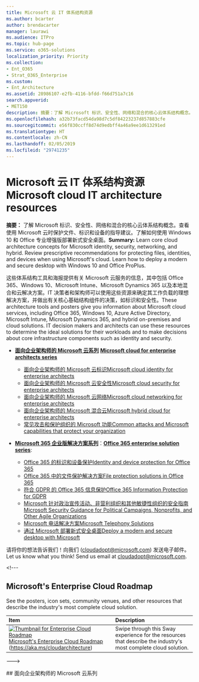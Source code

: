 ```yaml
---
title: Microsoft 云 IT 体系结构资源
ms.author: bcarter
author: brendacarter
manager: laurawi
ms.audience: ITPro
ms.topic: hub-page
ms.service: o365-solutions
localization_priority: Priority
ms.collection:
- Ent_O365
- Strat_O365_Enterprise
ms.custom:
- Ent_Architecture
ms.assetid: 28986107-e2fb-4116-bfdd-f66d751a7c16
search.appverid:
- MET150
description: 摘要：了解 Microsoft 标识、安全性、网络和混合的核心云体系结构概念。查看使用 Microsoft 云时保护文件、标识和设备的指导建议。了解如何使用 Windows 10 和 Office 专业增强版部署新式安全桌面。
ms.openlocfilehash: a32b73facd54da98d7c5df84223237d857883cfe
ms.sourcegitcommit: e56f830ccff8d74d9edbff4a46a9ee1d613291ed
ms.translationtype: HT
ms.contentlocale: zh-CN
ms.lasthandoff: 02/05/2019
ms.locfileid: "29741235"
---
```

# <a name="microsoft-cloud-it-architecture-resources"></a><span data-ttu-id="061b2-105">Microsoft 云 IT 体系结构资源</span><span class="sxs-lookup"><span data-stu-id="061b2-105">Microsoft cloud IT architecture resources</span></span>

 <span data-ttu-id="061b2-p102">**摘要：** 了解 Microsoft 标识、安全性、网络和混合的核心云体系结构概念。查看使用 Microsoft 云时保护文件、标识和设备的指导建议。了解如何使用 Windows 10 和 Office 专业增强版部署新式安全桌面。</span><span class="sxs-lookup"><span data-stu-id="061b2-p102">**Summary:** Learn core cloud architecture concepts for Microsoft identity, security, networking, and hybrid. Review prescriptive recommendations for protecting files, identities, and devices when using Microsoft's cloud. Learn how to deploy a modern and secure desktop with Windows 10 and Office ProPlus.</span></span>
  
<span data-ttu-id="061b2-p103">这些体系结构工具和海报提供有关 Microsoft 云服务的信息，其中包括 Office 365、Windows 10、Microsoft Intune、Microsoft Dynamics 365 以及本地混合和云解决方案。IT 决策者和架构师可以使用这些资源来确定其工作负载的理想解决方案，并做出有关核心基础结构组件的决策，如标识和安全性。</span><span class="sxs-lookup"><span data-stu-id="061b2-p103">These architecture tools and posters give you information about Microsoft cloud services, including Office 365, Windows 10, Azure Active Directory, Microsoft Intune, Microsoft Dynamics 365, and hybrid on-premises and cloud solutions. IT decision makers and architects can use these resources to determine the ideal solutions for their workloads and to make decisions about core infrastructure components such as identity and security.</span></span> 
  
<!---**[Microsoft's Enterprise Cloud Roadmap](microsoft-cloud-it-architecture-resources.md#roadmap)** (Sway) --->
    
- <span data-ttu-id="061b2-111">**[面向企业架构师的 Microsoft 云系列](microsoft-cloud-it-architecture-resources.md#cloudarch)** <!--- [Microsoft Cloud Services and Platform Options](microsoft-cloud-it-architecture-resources.md#platformoptions) ---></span><span class="sxs-lookup"><span data-stu-id="061b2-111">**[Microsoft cloud for enterprise architects series](microsoft-cloud-it-architecture-resources.md#cloudarch)** <!--- [Microsoft Cloud Services and Platform Options](microsoft-cloud-it-architecture-resources.md#platformoptions) ---></span></span>
    - [<span data-ttu-id="061b2-112">面向企业架构师的 Microsoft 云标识</span><span class="sxs-lookup"><span data-stu-id="061b2-112">Microsoft cloud identity for enterprise architects</span></span>](microsoft-cloud-it-architecture-resources.md#identity)
    - [<span data-ttu-id="061b2-113">面向企业架构师的 Microsoft 云安全性</span><span class="sxs-lookup"><span data-stu-id="061b2-113">Microsoft cloud security for enterprise architects</span></span>](microsoft-cloud-it-architecture-resources.md#security)
    - [<span data-ttu-id="061b2-114">面向企业架构师的 Microsoft 云网络</span><span class="sxs-lookup"><span data-stu-id="061b2-114">Microsoft cloud networking for enterprise architects</span></span>](microsoft-cloud-it-architecture-resources.md#networking)
    - [<span data-ttu-id="061b2-115">面向企业架构师的 Microsoft 混合云</span><span class="sxs-lookup"><span data-stu-id="061b2-115">Microsoft hybrid cloud for enterprise architects</span></span>](microsoft-cloud-it-architecture-resources.md#hybrid)
    - [<span data-ttu-id="061b2-116">常见攻击和保护组织的 Microsoft 功能</span><span class="sxs-lookup"><span data-stu-id="061b2-116">Common attacks and Microsoft capabilities that protect your organization</span></span>](#common-attacks-and-microsoft-capabilities-that-protect-your-organization)
    
- <span data-ttu-id="061b2-117">**[Microsoft 365 企业版解决方案系列](microsoft-cloud-it-architecture-resources.md#BKMK_o365solutions)**：</span><span class="sxs-lookup"><span data-stu-id="061b2-117">**[Office 365 enterprise solution series](microsoft-cloud-it-architecture-resources.md#BKMK_o365solutions)**:   </span></span>
    - [<span data-ttu-id="061b2-118">Office 365 的标识和设备保护</span><span class="sxs-lookup"><span data-stu-id="061b2-118">Identity and device protection for Office 365</span></span>](microsoft-cloud-it-architecture-resources.md#BKMK_O365IDP)
    - [<span data-ttu-id="061b2-119">Office 365 中的文件保护解决方案</span><span class="sxs-lookup"><span data-stu-id="061b2-119">File protection solutions in Office 365</span></span>](microsoft-cloud-it-architecture-resources.md#BKMK_O365fileprotect)
    - [<span data-ttu-id="061b2-120">符合 GDPR 的 Office 365 信息保护</span><span class="sxs-lookup"><span data-stu-id="061b2-120">Office 365 Information Protection for GDPR</span></span>](#office-365-information-protection-for-gdpr)
    - [<span data-ttu-id="061b2-121">Microsoft 针对政治宣传活动、非营利组织和其他敏捷性组织的安全指南</span><span class="sxs-lookup"><span data-stu-id="061b2-121">Microsoft Security Guidance for Political Campaigns, Nonprofits, and Other Agile Organizations</span></span>](#microsoft-security-guidance-for-political-campaigns-nonprofits-and-other-agile-organizations)
    - [<span data-ttu-id="061b2-122">Microsoft 电话解决方案</span><span class="sxs-lookup"><span data-stu-id="061b2-122">Microsoft Telephony Solutions</span></span>](#microsoft-telephony-solutions) 
    - [<span data-ttu-id="061b2-123">通过 Microsoft 部署新式安全桌面</span><span class="sxs-lookup"><span data-stu-id="061b2-123">Deploy a modern and secure desktop with Microsoft</span></span>](microsoft-cloud-it-architecture-resources.md#msd)
    

  
<span data-ttu-id="061b2-p104">请将你的想法告诉我们！向我们 ([cloudadopt@microsoft.com](mailto:cloudadopt@microsoft.com)) 发送电子邮件。</span><span class="sxs-lookup"><span data-stu-id="061b2-p104">Let us know what you think! Send us email at [cloudadopt@microsoft.com](mailto:cloudadopt@microsoft.com).</span></span> 

<span data-ttu-id="061b2-126"><!---
<a name="roadmap"> </a>
## Microsoft's Enterprise Cloud Roadmap

See the posters, icon sets, community venues, and other resources that describe the industry's most complete cloud solution.
  
|**Item**|**Description**|
|:-----|:-----|
|[![Thumbnail for Enterprise Cloud Roadmap](media/c8b293b9-5992-4d29-b579-a6bbbd59d8d6.png)          ](https://aka.ms/cloudarchitecture) <br/> [Microsoft's Enterprise Cloud Roadmap](https://aka.ms/cloudarchitecture) (https://aka.ms/cloudarchitecture) <br/> |Swipe through this Sway experience for the resources that describe the industry's most complete cloud solution.  <br/> |
--->
  
<a name="cloudarch">

 </a>
## 面向企业架构师的 Microsoft 云系列</span><span class="sxs-lookup"><span data-stu-id="061b2-126"><!---
<a name="roadmap"> </a>
## Microsoft's Enterprise Cloud Roadmap

See the posters, icon sets, community venues, and other resources that describe the industry's most complete cloud solution.
  
|**Item**|**Description**|
|:-----|:-----|
|[![Thumbnail for Enterprise Cloud Roadmap](media/c8b293b9-5992-4d29-b579-a6bbbd59d8d6.png)          ](https://aka.ms/cloudarchitecture) <br/> [Microsoft's Enterprise Cloud Roadmap](https://aka.ms/cloudarchitecture) (https://aka.ms/cloudarchitecture) <br/> |Swipe through this Sway experience for the resources that describe the industry's most complete cloud solution.  <br/> |
--->
  
<a name="cloudarch"> </a>
## Microsoft cloud for enterprise architects series</span></span>

<span data-ttu-id="061b2-p105">这些云体系结构海报提供有关 Microsoft 云服务的信息，其中包括 Office 365、Azure Active Directory、Microsoft Intune、Microsoft Dynamics CRM Online 以及本地混合和云解决方案。IT 决策者和架构师可以使用这些资源来确定其工作负载的理想解决方案，并做出有关核心基础结构组件的决策，如标识和安全性。</span><span class="sxs-lookup"><span data-stu-id="061b2-p105">These cloud architecture posters give you information about Microsoft cloud services, including Office 365, Azure Active Directory, Microsoft Intune, Microsoft Dynamics CRM Online, and hybrid on-premises and cloud solutions. IT decision makers and architects can use these resources to determine the ideal solutions for their workloads and to make decisions about core infrastructure components such as identity and security.</span></span>

<span data-ttu-id="061b2-129"><!---  
<a name="platformoptions"> </a>
### Microsoft Cloud Services and Platform Options

Learn key differences between Microsoft cloud services and platform offerings. Find the best fit for your solution.
  
|**Item**|**Description**|
|:-----|:-----|
|[![Thumb image of cloud architecture model with service options](media/ff5c74e2-afc6-40c1-9292-cc4cb128cdd1.png)          ](https://www.microsoft.com/download/details.aspx?id=54432) <br/> [PDF](https://go.microsoft.com/fwlink/p/?LinkId=524731)  \| [Visio](https://go.microsoft.com/fwlink/p/?LinkId=524732)  \| [More languages](https://www.microsoft.com/download/details.aspx?id=54432) <br/> | This model describes: <ul><li>  Software as a Service (SaaS) offerings, including Office 365 </li><li>  Platform as a Service (PaaS) features in Microsoft Azure </li><li>  Infrastructure as a Service (IaaS) features in Microsoft Azure </li><li>  Private cloud datacenter capabilities using Windows Server and System Center </li><li>  Learn how Microsoft's own IT department is migrating to these cloud services and building its hybrid cloud. </li></ul><br/>|
--->

   
<a name="identity">

 </a>
### 面向企业架构师的 Microsoft 云标识</span><span class="sxs-lookup"><span data-stu-id="061b2-129"><!---  
<a name="platformoptions"> </a>
### Microsoft Cloud Services and Platform Options

Learn key differences between Microsoft cloud services and platform offerings. Find the best fit for your solution.
  
|**Item**|**Description**|
|:-----|:-----|
|[![Thumb image of cloud architecture model with service options](media/ff5c74e2-afc6-40c1-9292-cc4cb128cdd1.png)          ](https://www.microsoft.com/download/details.aspx?id=54432) <br/> [PDF](https://go.microsoft.com/fwlink/p/?LinkId=524731)  \| [Visio](https://go.microsoft.com/fwlink/p/?LinkId=524732)  \| [More languages](https://www.microsoft.com/download/details.aspx?id=54432) <br/> | This model describes: <ul><li>  Software as a Service (SaaS) offerings, including Office 365 </li><li>  Platform as a Service (PaaS) features in Microsoft Azure </li><li>  Infrastructure as a Service (IaaS) features in Microsoft Azure </li><li>  Private cloud datacenter capabilities using Windows Server and System Center </li><li>  Learn how Microsoft's own IT department is migrating to these cloud services and building its hybrid cloud. </li></ul><br/>|
--->

   
<a name="identity"> </a>
### Microsoft cloud identity for enterprise architects</span></span>

<span data-ttu-id="061b2-130">关于使用 Microsoft 云服务和平台为组织设计标识，IT 架构师需要了解的信息。</span><span class="sxs-lookup"><span data-stu-id="061b2-130">What IT architects need to know about designing identity for organizations using Microsoft cloud services and platforms.</span></span>
  
|<span data-ttu-id="061b2-131">**项**</span><span class="sxs-lookup"><span data-stu-id="061b2-131">**Item**</span></span>|<span data-ttu-id="061b2-132">**说明**</span><span class="sxs-lookup"><span data-stu-id="061b2-132">**Description**</span></span>|
|:-----|:-----|
|<span data-ttu-id="061b2-133">[![Microsoft 云标识模型的缩略图](media/ffa145a1-97e6-4c36-b08b-01c4a4ae8b9b.png)          ](https://www.microsoft.com/download/details.aspx?id=54431)</span><span class="sxs-lookup"><span data-stu-id="061b2-133">[![Thumb image for Microsoft cloud identity model](media/ffa145a1-97e6-4c36-b08b-01c4a4ae8b9b.png)          ](https://www.microsoft.com/download/details.aspx?id=54431)</span></span> <br/> <span data-ttu-id="061b2-134">[PDF](https://go.microsoft.com/fwlink/p/?LinkId=524586)  \| [Visio](https://download.microsoft.com/download/2/3/8/238228E6-9017-4F6C-BD3C-5559E6708F82/MSFT_cloud_architecture_identity.vsd)           \| [更多语言](https://www.microsoft.com/download/details.aspx?id=54431)</span><span class="sxs-lookup"><span data-stu-id="061b2-134">[PDF](https://go.microsoft.com/fwlink/p/?LinkId=524586)  \| [Visio](https://download.microsoft.com/download/2/3/8/238228E6-9017-4F6C-BD3C-5559E6708F82/MSFT_cloud_architecture_identity.vsd)           \| [More languages](https://www.microsoft.com/download/details.aspx?id=54431)</span></span> <br/> | <span data-ttu-id="061b2-135">此模型包含：</span><span class="sxs-lookup"><span data-stu-id="061b2-135">This model contains:</span></span> <ul><li><span data-ttu-id="061b2-136">Microsoft 云标识简介</span><span class="sxs-lookup"><span data-stu-id="061b2-136">Introduction to identity with Microsoft’s cloud</span></span> </li> <li><span data-ttu-id="061b2-137">Azure AD IDaaS 功能</span><span class="sxs-lookup"><span data-stu-id="061b2-137">Azure AD IDaaS capabilities</span></span> </li><li><span data-ttu-id="061b2-138">将本地 Active Directory 域服务帐户与 Microsoft Azure Active Directory 集成</span><span class="sxs-lookup"><span data-stu-id="061b2-138">Integrating on-premises Active Directory Domain Services accounts with Microsoft Azure Active Directory</span></span> </li> <li><span data-ttu-id="061b2-139">将目录组件放入 Azure</span><span class="sxs-lookup"><span data-stu-id="061b2-139">Putting directory components in Azure</span></span> </li><li><span data-ttu-id="061b2-140">Azure IaaS 中适用于工作负载的域服务选项</span><span class="sxs-lookup"><span data-stu-id="061b2-140">Domain services options for workloads in Azure IaaS</span></span> </li></ul> <br/>|
   
<span data-ttu-id="061b2-141"><a name="security"> </a></span><span class="sxs-lookup"><span data-stu-id="061b2-141"></span></span>
### <a name="microsoft-cloud-security-for-enterprise-architects"></a><span data-ttu-id="061b2-142">面向企业架构师的 Microsoft 云安全性</span><span class="sxs-lookup"><span data-stu-id="061b2-142">Microsoft cloud security for enterprise architects</span></span>

<span data-ttu-id="061b2-143">关于 Microsoft 云服务和平台的安全性，IT 架构师需要了解的信息。</span><span class="sxs-lookup"><span data-stu-id="061b2-143">What IT architects need to know about security in Microsoft cloud services and platforms.</span></span>
  
|<span data-ttu-id="061b2-144">**项**</span><span class="sxs-lookup"><span data-stu-id="061b2-144">**Item**</span></span>|<span data-ttu-id="061b2-145">**说明**</span><span class="sxs-lookup"><span data-stu-id="061b2-145">**Description**</span></span>|
|:-----|:-----|
|<span data-ttu-id="061b2-146">[![Microsoft 云安全模型的缩略图](media/5dc26f80-8888-4572-8ed9-a120d711e0f0.png)          ](https://www.microsoft.com/download/details.aspx?id=48121)</span><span class="sxs-lookup"><span data-stu-id="061b2-146">[![Thumb image for Microsoft cloud security model](media/5dc26f80-8888-4572-8ed9-a120d711e0f0.png)          ](https://www.microsoft.com/download/details.aspx?id=48121)</span></span> <br/> <span data-ttu-id="061b2-147">[PDF](https://go.microsoft.com/fwlink/p/?linkid=842070)  \| [Visio](https://go.microsoft.com/fwlink/p/?LinkId=842071)  \| [更多语言](https://www.microsoft.com/download/details.aspx?id=48121)</span><span class="sxs-lookup"><span data-stu-id="061b2-147">[PDF](https://go.microsoft.com/fwlink/p/?linkid=842070)  \| [Visio](https://go.microsoft.com/fwlink/p/?LinkId=842071)  \| [More languages](https://www.microsoft.com/download/details.aspx?id=48121)</span></span> <br/> | <span data-ttu-id="061b2-148">此模型包含：</span><span class="sxs-lookup"><span data-stu-id="061b2-148">This model contains:</span></span> <ul><li><span data-ttu-id="061b2-149">Microsoft 在提供安全服务和平台方面的作用</span><span class="sxs-lookup"><span data-stu-id="061b2-149">Microsoft's role in providing secure services and platforms</span></span></li><li><span data-ttu-id="061b2-150">客户在降低安全风险上肩负的责任</span><span class="sxs-lookup"><span data-stu-id="061b2-150">Customer responsibilities to mitigate security risks</span></span></li><li><span data-ttu-id="061b2-151">顶级安全认证</span><span class="sxs-lookup"><span data-stu-id="061b2-151">Top security certifications</span></span> </li><li><span data-ttu-id="061b2-152">Microsoft 咨询服务提供的安全产品/服务</span><span class="sxs-lookup"><span data-stu-id="061b2-152">Security offerings provided by Microsoft consulting services</span></span> </ul> <br/>|
   
<span data-ttu-id="061b2-153"><a name="networking"> </a></span><span class="sxs-lookup"><span data-stu-id="061b2-153"></span></span>
### <a name="microsoft-cloud-networking-for-enterprise-architects"></a><span data-ttu-id="061b2-154">面向企业架构师的 Microsoft 云网络</span><span class="sxs-lookup"><span data-stu-id="061b2-154">Microsoft cloud networking for enterprise architects</span></span>

<span data-ttu-id="061b2-155">关于 Microsoft 云服务和平台的网络，IT 架构师需要了解的信息。</span><span class="sxs-lookup"><span data-stu-id="061b2-155">What IT architects need to know about networking for Microsoft cloud services and platforms.</span></span>
  
|<span data-ttu-id="061b2-156">**项**</span><span class="sxs-lookup"><span data-stu-id="061b2-156">**Item**</span></span>|<span data-ttu-id="061b2-157">**说明**</span><span class="sxs-lookup"><span data-stu-id="061b2-157">**Description**</span></span>|
|:-----|:-----|
|<span data-ttu-id="061b2-158">[![Microsoft 云网络连接模型的缩略图](media/95e8ab6a-b4d0-4836-acc1-b0b77ebf46e6.png)          ](https://www.microsoft.com/download/details.aspx?id=54425)</span><span class="sxs-lookup"><span data-stu-id="061b2-158">[![Thumb image for Microsoft cloud networking model](media/95e8ab6a-b4d0-4836-acc1-b0b77ebf46e6.png)          ](https://www.microsoft.com/download/details.aspx?id=54425)</span></span> <br/> <span data-ttu-id="061b2-159">[PDF](https://go.microsoft.com/fwlink/p/?linkid=842073)  \| [Visio](https://go.microsoft.com/fwlink/p/?linkid=842074)           \| [文章](https://technet.microsoft.com/library/mt733214.aspx)</span><span class="sxs-lookup"><span data-stu-id="061b2-159">[PDF](https://go.microsoft.com/fwlink/p/?linkid=842073)  \| [Visio](https://go.microsoft.com/fwlink/p/?linkid=842074)           \| [Article](https://technet.microsoft.com/library/mt733214.aspx)</span></span> <br/>[<span data-ttu-id="061b2-160">更多语言</span><span class="sxs-lookup"><span data-stu-id="061b2-160">More languages</span></span>](https://www.microsoft.com/download/details.aspx?id=54425) <br/> | <span data-ttu-id="061b2-161">此模型包含以下页面：</span><span class="sxs-lookup"><span data-stu-id="061b2-161">This model contains the following pages:</span></span> <ul><li> <span data-ttu-id="061b2-p106">**发展云连接网络**：云迁移更改了公司网络内外通信的流量和性质。它还影响了降低安全风险的方法。</span><span class="sxs-lookup"><span data-stu-id="061b2-p106">**Evolving your network for cloud connectivity** Cloud migration changes the volume and nature of traffic flows within and outside a corporate network. It also affects approaches to mitigating security risk. </span></span></li><li> <span data-ttu-id="061b2-164">**Microsoft 云连接的常见元素**：将网络与 Microsoft 云进行集成可提供对广泛服务的最佳访问。</span><span class="sxs-lookup"><span data-stu-id="061b2-164">**Common elements of Microsoft cloud connectivity** Integrating your networking with the Microsoft cloud provides optimal access to a broad range of services.</span></span> </li><li> <span data-ttu-id="061b2-165">**Microsoft 云连接的 ExpressRoute**：ExpressRoute 可用于与 Microsoft 云建立私有、专用、高吞吐量的网络连接。</span><span class="sxs-lookup"><span data-stu-id="061b2-165">**ExpressRoute for Microsoft cloud connectivity** ExpressRoute provides a private, dedicated, high-throughput network connection to Microsoft's cloud.</span></span> </li><li> <span data-ttu-id="061b2-166">**设计 Microsoft SaaS（Office 365、Microsoft Intune 和 Dynamics CRM Online）网络**：优化 Microsoft SaaS 服务网络需要仔细分析 Internet 边缘、客户端设备和典型 IT 运营状况。</span><span class="sxs-lookup"><span data-stu-id="061b2-166">**Designing networking for Microsoft SaaS (Office 365, Microsoft Intune, and Dynamics CRM Online)** Optimizing your network for Microsoft SaaS services requires careful analysis of your Internet edge, your client devices, and typical IT operations.</span></span> </li><li> <span data-ttu-id="061b2-167">**设计 Azure PaaS 网络**：优化 Azure PaaS 应用网络需要有足够的 Internet 带宽，并可以要求网络流量跨多个网站或应用分布。</span><span class="sxs-lookup"><span data-stu-id="061b2-167">**Designing networking for Azure PaaS** Optimizing networking for Azure PaaS apps requires adequate Internet bandwidth and can require the distribution of network traffic across multiple sites or apps.</span></span> </li><li> <span data-ttu-id="061b2-168">**设计 Azure IaaS 网络**：逐步调试设计流程，以创建最佳的 Azure 虚拟网络 (VNet)，以便托管基于服务器的 IT 工作负载，包括子网、地址空间、路由、DNS、负载均衡、本地网络连接性、其他 VNet 和 Internet。</span><span class="sxs-lookup"><span data-stu-id="061b2-168">**Designing networking for Azure IaaS** Step through the design process to create an optimal Azure virtual network (VNet) for hosting server-based IT workloads, including subnets, address spaces, routing, DNS, load balancing, and connectivity to your on-premises network, other VNets, and the Internet.</span></span> </li></ul><br/>  <span data-ttu-id="061b2-169">学习此体系结构海报宣传的新 Microsoft Virtual Academy 课程：[让网络更适合 Microsoft 云产品/服务](https://aka.ms/optimizecloudnetworkingmva)。</span><span class="sxs-lookup"><span data-stu-id="061b2-169">Take [Optimize Your Network for Microsoft Cloud Offerings](https://aka.ms/optimizecloudnetworkingmva), a new Microsoft Virtual Academy course based on this architecture poster.</span></span>  <br/>|
   
   
<span data-ttu-id="061b2-170"><a name="hybrid"> </a></span><span class="sxs-lookup"><span data-stu-id="061b2-170"></span></span>
### <a name="microsoft-hybrid-cloud-for-enterprise-architects"></a><span data-ttu-id="061b2-171">面向企业架构师的 Microsoft 混合云</span><span class="sxs-lookup"><span data-stu-id="061b2-171">Microsoft hybrid cloud for enterprise architects</span></span>

<span data-ttu-id="061b2-172">关于 Microsoft 服务和平台的混合云，IT 架构师需要了解的信息。</span><span class="sxs-lookup"><span data-stu-id="061b2-172">What IT architects need to know about hybrid cloud for Microsoft services and platforms.</span></span>
  
|<span data-ttu-id="061b2-173">**项**</span><span class="sxs-lookup"><span data-stu-id="061b2-173">**Item**</span></span>|<span data-ttu-id="061b2-174">**说明**</span><span class="sxs-lookup"><span data-stu-id="061b2-174">**Description**</span></span>|
|:-----|:-----|
|<span data-ttu-id="061b2-175">[![Microsoft 混合云模型的缩略图](media/9989c71e-f6a0-4dbe-906c-43e67b3ce537.png)          ](https://www.microsoft.com/download/details.aspx?id=54424)</span><span class="sxs-lookup"><span data-stu-id="061b2-175">[![Thumb image for the Microsoft hybrid cloud model](media/9989c71e-f6a0-4dbe-906c-43e67b3ce537.png)          ](https://www.microsoft.com/download/details.aspx?id=54424)</span></span> <br/> <span data-ttu-id="061b2-176">[PDF](https://go.microsoft.com/fwlink/p/?linkid=842082)  \| [Visio](https://go.microsoft.com/fwlink/p/?linkid=842083)           \| [文章](https://technet.microsoft.com/library/mt750500.aspx)</span><span class="sxs-lookup"><span data-stu-id="061b2-176">[PDF](https://go.microsoft.com/fwlink/p/?linkid=842082)  \| [Visio](https://go.microsoft.com/fwlink/p/?linkid=842083)           \| [Article](https://technet.microsoft.com/library/mt750500.aspx)</span></span> <br/>[<span data-ttu-id="061b2-177">更多语言</span><span class="sxs-lookup"><span data-stu-id="061b2-177">More languages</span></span>](https://www.microsoft.com/download/details.aspx?id=54424) <br/> | <span data-ttu-id="061b2-178">此模型包含以下页面：</span><span class="sxs-lookup"><span data-stu-id="061b2-178">This model contains the following pages:</span></span> <ul><li> <span data-ttu-id="061b2-179">**混合云概述**：Microsoft 云产品/服务（SaaS、Azure PaaS 和 Azure IaaS）及其常见元素。</span><span class="sxs-lookup"><span data-stu-id="061b2-179">**Hybrid cloud overview** Microsoft's cloud offerings (SaaS, Azure PaaS, and Azure IaaS) and their common elements.</span></span> </li><li> <span data-ttu-id="061b2-180">**Microsoft 混合云方案体系结构**：Microsoft 云产品/服务的混合云体系结构图，显示本地基础结构、网络和标识的公用层。</span><span class="sxs-lookup"><span data-stu-id="061b2-180">**Architecture of Microsoft hybrid cloud scenarios** An architectural diagram of hybrid cloud for Microsoft's cloud offerings, showing the common layers of on-premises infrastructure, networking, and identity.</span></span> </li><li> <span data-ttu-id="061b2-181">**Microsoft SaaS (Office 365) 混合云方案**：Skype for Business、SharePoint Server 和 Exchange Server 的 SaaS 混合方案体系结构和关键混合配置说明。</span><span class="sxs-lookup"><span data-stu-id="061b2-181">**Hybrid cloud scenarios for Microsoft SaaS (Office 365)** The SaaS hybrid scenario architecture and descriptions of key hybrid configurations for Skype for Business, SharePoint Server, and Exchange Server.</span></span> </li><li> <span data-ttu-id="061b2-182">**Azure PaaS 混合云方案**：Azure PaaS 混合方案体系结构、Azure PaaS 混合应用说明（包含示例）以及 SQL Server 2016 Stretch Database 说明。</span><span class="sxs-lookup"><span data-stu-id="061b2-182">**Hybrid cloud scenarios for Azure PaaS** The Azure PaaS hybrid scenario architecture, the description of an Azure PaaS hybrid application with an example, and the description of SQL Server 2016 Stretch Database.</span></span> </li><li> <span data-ttu-id="061b2-183">**Azure IaaS 混合云方案**：Azure IaaS 混合方案体系结构和托管在 Azure IaaS 中的业务线 (LOB) 应用的说明。</span><span class="sxs-lookup"><span data-stu-id="061b2-183">**Hybrid cloud scenarios for Azure IaaS** The Azure IaaS hybrid scenario architecture and the description of a line of business (LOB) application hosted in Azure IaaS.</span></span> </li></ul><br/>|
   
<span data-ttu-id="061b2-184"><a name="attacks"> </a></span><span class="sxs-lookup"><span data-stu-id="061b2-184"></span></span>
### <a name="common-attacks-and-microsoft-capabilities-that-protect-your-organization"></a><span data-ttu-id="061b2-185">常见攻击和保护组织的 Microsoft 功能</span><span class="sxs-lookup"><span data-stu-id="061b2-185">Common attacks and Microsoft capabilities that protect your organization</span></span>
<span data-ttu-id="061b2-186">了解最常见的网络攻击以及 Microsoft 在攻击的每个阶段如何帮助组织。</span><span class="sxs-lookup"><span data-stu-id="061b2-186">Learn about the most common cyber attacks and how Microsoft can help your organization at every stage of an attack.</span></span> 

|<span data-ttu-id="061b2-187">**项**</span><span class="sxs-lookup"><span data-stu-id="061b2-187">**Item**</span></span>|<span data-ttu-id="061b2-188">**说明**</span><span class="sxs-lookup"><span data-stu-id="061b2-188">**Description**</span></span>|
|:-----|:-----|
|<span data-ttu-id="061b2-189">[![常见攻击海报缩略图。](media/common%20attacks-thumb3.png)](http://download.microsoft.com/download/F/A/C/FACFC1E9-FA35-4DF1-943C-8D4237B4275B/MSFT_Cloud_architecture_security_commonattacks.pdf)</span><span class="sxs-lookup"><span data-stu-id="061b2-189">[![Thumb image of the Common attacks poster.](media/common%20attacks-thumb3.png) ](http://download.microsoft.com/download/F/A/C/FACFC1E9-FA35-4DF1-943C-8D4237B4275B/MSFT_Cloud_architecture_security_commonattacks.pdf)</span></span> <br/> <span data-ttu-id="061b2-190">[PDF](http://download.microsoft.com/download/F/A/C/FACFC1E9-FA35-4DF1-943C-8D4237B4275B/MSFT_Cloud_architecture_security_commonattacks.pdf) \| [Visio](http://download.microsoft.com/download/F/A/C/FACFC1E9-FA35-4DF1-943C-8D4237B4275B/MSFT_Cloud_architecture_security_commonattacks.vsdx)</span><span class="sxs-lookup"><span data-stu-id="061b2-190">[PDF](http://download.microsoft.com/download/F/A/C/FACFC1E9-FA35-4DF1-943C-8D4237B4275B/MSFT_Cloud_architecture_security_commonattacks.pdf) \| [Visio](http://download.microsoft.com/download/F/A/C/FACFC1E9-FA35-4DF1-943C-8D4237B4275B/MSFT_Cloud_architecture_security_commonattacks.vsdx)</span></span> <br/> | <span data-ttu-id="061b2-191">该海报展示了常见攻击的路径，并说明了哪些功能有助于在攻击的每个阶段阻止攻击者。</span><span class="sxs-lookup"><span data-stu-id="061b2-191">This poster illustrates the path of common attacks and describes which capabilities help stop attackers at each stage of an attack.</span></span> <br/>|


<span data-ttu-id="061b2-192"><!---<a name="santa"> </a>
### The Santa cloud

How Santa and his elves use Microsoft's cloud offerings to make their annual deliveries.
  
|**Item**|**Description**|
|:-----|:-----|
|[![Thumbnail image of The Santa Cloud poster](media/d47e1448-329b-41b7-9e51-cfc4ea5d0069.png)](https://www.microsoft.com/download/details.aspx?id=55039) <br/> [View online](https://onedrive.live.com/?authkey=%21ANT1PMgxEdniCyY&cid=8A8EC4F6612625E0&id=8A8EC4F6612625E0%21440&parId=8A8EC4F6612625E0%21218&o=OneUp) \| [PDF](https://go.microsoft.com/fwlink/p/?linkid=842088) <br/> |To determine who is naughty or nice and the presents to deliver on December 24, Santa Claus and his elfish IT department use Office 365, Azure, Dynamics 365, and Intune.  <br/>| --->
   
<a name="BKMK_o365solutions"> </a>
## Microsoft 365 企业版解决方案系列</span><span class="sxs-lookup"><span data-stu-id="061b2-192"><!---<a name="santa"> </a>
### The Santa cloud

How Santa and his elves use Microsoft's cloud offerings to make their annual deliveries.
  
|**Item**|**Description**|
|:-----|:-----|
|[![Thumbnail image of The Santa Cloud poster](media/d47e1448-329b-41b7-9e51-cfc4ea5d0069.png)](https://www.microsoft.com/download/details.aspx?id=55039) <br/> [View online](https://onedrive.live.com/?authkey=%21ANT1PMgxEdniCyY&cid=8A8EC4F6612625E0&id=8A8EC4F6612625E0%21440&parId=8A8EC4F6612625E0%21218&o=OneUp) \| [PDF](https://go.microsoft.com/fwlink/p/?linkid=842088) <br/> |To determine who is naughty or nice and the presents to deliver on December 24, Santa Claus and his elfish IT department use Office 365, Azure, Dynamics 365, and Intune.  <br/>| --->
   
<a name="BKMK_o365solutions"> 
##Office 365 enterprise solution series</a>:   </span></span>

<span data-ttu-id="061b2-193">Microsoft 365 企业版解决方案系列介绍了如何实现 Microsoft 365 功能，尤其是其中一些跨技术的功能。</span><span class="sxs-lookup"><span data-stu-id="061b2-193">The Office 365 enterprise solution series provides guidance for implementing Office 365 capabilities, especially where capabilities cross technologies.</span></span>

<span data-ttu-id="061b2-194"><!---  
<a name="BKMK_infoprotect"> </a>
### Information Protection for Office 365

Capabilities for enterprise organizations to protect corporate assets.
  
|**Item**|**Description**|
|:-----|:-----|
|[![Information protection capabilities for Office 365](media/51bf70b4-029c-4189-9425-7ed34038d4dc.png)          ](https://www.microsoft.com/download/details.aspx?id=54429) <br/> [PDF](http://download.microsoft.com/download/2/3/D/23D91386-8349-4F7A-9470-FD5AED861F16/MSFT_cloud_architecture_informationprotection.pdf)  \| [Visio](http://download.microsoft.com/download/2/3/D/23D91386-8349-4F7A-9470-FD5AED861F16/MSFT_cloud_architecture_informationprotection.vsd)  \| [More languages](https://www.microsoft.com/download/details.aspx?id=54429) <br/> |Microsoft provides the most complete set of capabilities to protect your corporate assets. This model helps organizations take a methodical approach when planning which capabilities to implement.  <br/>|
--->
   
<a name="BKMK_O365IDP"> </a>
### Office 365 的标识和设备保护</span><span class="sxs-lookup"><span data-stu-id="061b2-194"><!---  
<a name="BKMK_infoprotect"> </a>
### Information Protection for Office 365

Capabilities for enterprise organizations to protect corporate assets.
  
|**Item**|**Description**|
|:-----|:-----|
|[![Information protection capabilities for Office 365](media/51bf70b4-029c-4189-9425-7ed34038d4dc.png)          ](https://www.microsoft.com/download/details.aspx?id=54429) <br/> [PDF](http://download.microsoft.com/download/2/3/D/23D91386-8349-4F7A-9470-FD5AED861F16/MSFT_cloud_architecture_informationprotection.pdf)  \| [Visio](http://download.microsoft.com/download/2/3/D/23D91386-8349-4F7A-9470-FD5AED861F16/MSFT_cloud_architecture_informationprotection.vsd)  \| [More languages](https://www.microsoft.com/download/details.aspx?id=54429) <br/> |Microsoft provides the most complete set of capabilities to protect your corporate assets. This model helps organizations take a methodical approach when planning which capabilities to implement.  <br/>|
--->
   
<a name="BKMK_O365IDP"> </a>
### Identity and device protection for Office 365</span></span>

<span data-ttu-id="061b2-195">用于保护访问 Office 365 设备、其他 SaaS 服务以及使用 Azure AD 应用代理发布的本地应用的标识和设备的推荐功能。</span><span class="sxs-lookup"><span data-stu-id="061b2-195">Recommended capabilities for protecting identities and devices that access Office 365, other SaaS services, and on-premises applications published with Azure AD Application Proxy.</span></span>
  
|<span data-ttu-id="061b2-196">**项**</span><span class="sxs-lookup"><span data-stu-id="061b2-196">**Item**</span></span>|<span data-ttu-id="061b2-197">**说明**</span><span class="sxs-lookup"><span data-stu-id="061b2-197">**Description**</span></span>|
|:-----|:-----|
|<span data-ttu-id="061b2-198">[![模型海报：Office 365 和其他 SaaS 应用的标识和设备保护](media/c1cfb31b-5150-45ff-b46c-3a237e9f5581.png)          ](https://www.microsoft.com/download/details.aspx?id=55032)</span><span class="sxs-lookup"><span data-stu-id="061b2-198">[![Model poster: Identity and device protection for Office 365 and other SaaS applications](media/c1cfb31b-5150-45ff-b46c-3a237e9f5581.png)          ](https://www.microsoft.com/download/details.aspx?id=55032)</span></span> <br/> <span data-ttu-id="061b2-199">[PDF](https://go.microsoft.com/fwlink/p/?linkid=841656)  \| [Visio](https://go.microsoft.com/fwlink/p/?linkid=841657)  \| [更多语言](https://www.microsoft.com/download/details.aspx?id=55032)</span><span class="sxs-lookup"><span data-stu-id="061b2-199">[PDF](https://go.microsoft.com/fwlink/p/?linkid=841656)  \| [Visio](https://go.microsoft.com/fwlink/p/?linkid=841657)  \| [More languages](https://www.microsoft.com/download/details.aspx?id=55032)</span></span> <br/> |<span data-ttu-id="061b2-p107">请务必在数据、标识和设备中使用一致的保护级别。本文档介绍可与保护标识和设备功能相媲美的功能的详细信息。</span><span class="sxs-lookup"><span data-stu-id="061b2-p107">It's important to use consistent levels of protection across your data, identities, and devices. This document shows you which capabilities are comparable with more information on capabilities to protect identities and devices.</span></span>  <br/> |
   
<span data-ttu-id="061b2-202"><a name="BKMK_O365fileprotect"> </a></span><span class="sxs-lookup"><span data-stu-id="061b2-202"></span></span>
### <a name="file-protection-solutions-in-office-365"></a><span data-ttu-id="061b2-203">Office 365 中的文件保护解决方案</span><span class="sxs-lookup"><span data-stu-id="061b2-203">File protection solutions in Office 365</span></span>

<span data-ttu-id="061b2-204">在 Office 365 中基于三种不同的敏感度级别来保护文件的推荐功能。</span><span class="sxs-lookup"><span data-stu-id="061b2-204">Recommended capabilities for protecting files in Office 365 based on three different sensitivity levels.</span></span>
  
|<span data-ttu-id="061b2-205">**项**</span><span class="sxs-lookup"><span data-stu-id="061b2-205">**Item**</span></span>|<span data-ttu-id="061b2-206">**说明**</span><span class="sxs-lookup"><span data-stu-id="061b2-206">**Description**</span></span>|
|:-----|:-----|
|<span data-ttu-id="061b2-207">[![Office 365 中文件保护解决方案迷你海报集缩略图](media/24be68b5-d852-4fdb-94ad-94491a19edd8.png)          ](https://www.microsoft.com/download/details.aspx?id=55523)</span><span class="sxs-lookup"><span data-stu-id="061b2-207">[![Thumbnail for File Protection Solutions in Office 365 mini poster set](media/24be68b5-d852-4fdb-94ad-94491a19edd8.png)          ](https://www.microsoft.com/download/details.aspx?id=55523)</span></span> <br/> <span data-ttu-id="061b2-208">[PDF](https://go.microsoft.com/fwlink/?linkid=2004320)  \| [Visio](http://download.microsoft.com/download/7/8/9/789645A5-BD10-4541-BC33-F8D1EFF5E911/MSFT_cloud_architecture_O365%20file%20protection.vsdx)</span><span class="sxs-lookup"><span data-stu-id="061b2-208">[PDF](https://go.microsoft.com/fwlink/?linkid=2004320)  \| [Visio](http://download.microsoft.com/download/7/8/9/789645A5-BD10-4541-BC33-F8D1EFF5E911/MSFT_cloud_architecture_O365%20file%20protection.vsdx)</span></span> <br/> |<span data-ttu-id="061b2-p108">请务必在数据、标识和设备中使用一致的保护级别。本文档介绍可与保护 Office 365 中的文件功能相媲美的功能的详细信息。</span><span class="sxs-lookup"><span data-stu-id="061b2-p108">It's important to use consistent levels of protection across your data, identities, and devices. This document shows you which capabilities are comparable with more information on capabilities to protect files in Office 365.</span></span>  <br/> |
   

### <a name="office-365-information-protection-for-gdpr"></a><span data-ttu-id="061b2-211">针对 GDPR 的 Office 365 信息保护</span><span class="sxs-lookup"><span data-stu-id="061b2-211">Office 365 Information Protection for GDPR</span></span>

<span data-ttu-id="061b2-p109">针对发现、分类、保护和监视个人数据的指导性建议。该解决方案以一般数据保护条例 (GDPR) 为例，但用户可以采用同一流程实现对许多其他条例的符合性。</span><span class="sxs-lookup"><span data-stu-id="061b2-p109">This solution includes prescriptive recommendations for discovering, classifying, protecting, and monitoring personal data. This solution uses General Data Protection Regulation (GDPR) as an example, but you can apply the same process to achieve compliance with many other regulations.</span></span>

|<span data-ttu-id="061b2-214">**项目**</span><span class="sxs-lookup"><span data-stu-id="061b2-214">**Item**</span></span>|<span data-ttu-id="061b2-215">**说明**</span><span class="sxs-lookup"><span data-stu-id="061b2-215">**Description**</span></span>|
|:-----|:-----|
|<span data-ttu-id="061b2-216">![符合 GDPR 的 Office 365 信息保护缩略图](media/o365infoprotectforgdpr-thumb.png)</span><span class="sxs-lookup"><span data-stu-id="061b2-216">![Office 365 Information Protection for GDPR](media/o365infoprotectforgdpr-thumb.png)</span></span>  <br/> <span data-ttu-id="061b2-217">[PDF](http://download.microsoft.com/download/E/C/D/ECD5A339-EF10-4420-B3A9-99098884D716/MSFT_Cloud_architecture_information%20protection%20for%20GDPR.pdf) \| [Visio](http://download.microsoft.com/download/E/C/D/ECD5A339-EF10-4420-B3A9-99098884D716/MSFT_Cloud_architecture_information%20protection%20for%20GDPR.vsdx)</span><span class="sxs-lookup"><span data-stu-id="061b2-217">[PDF](http://download.microsoft.com/download/E/C/D/ECD5A339-EF10-4420-B3A9-99098884D716/MSFT_Cloud_architecture_information%20protection%20for%20GDPR.pdf) \| [Visio](http://download.microsoft.com/download/E/C/D/ECD5A339-EF10-4420-B3A9-99098884D716/MSFT_Cloud_architecture_information%20protection%20for%20GDPR.vsdx)</span></span>    |<span data-ttu-id="061b2-218">若要以文章格式查看此内容，请参阅[符合 GDPR 的 Office 365 信息保护](https://docs.microsoft.com/zh-CN/Office365/SecurityCompliance/office-365-information-protection-for-gdpr)。</span><span class="sxs-lookup"><span data-stu-id="061b2-218">To see this content in article format, see [Office 365 Information Protection for GDPR](https://docs.microsoft.com/zh-CN/Office365/SecurityCompliance/office-365-information-protection-for-gdpr).</span></span>      |

### <a name="microsoft-security-guidance-for-political-campaigns-nonprofits-and-other-agile-organizations"></a><span data-ttu-id="061b2-219">Microsoft 针对政治宣传活动、非营利组织和其他敏捷型组织的安全指南</span><span class="sxs-lookup"><span data-stu-id="061b2-219">Microsoft Security Guidance for Political Campaigns, Nonprofits, and Other Agile Organizations</span></span> 

<span data-ttu-id="061b2-p110">本指南介绍了如何实现安全的云环境。该解决方案指南可供任何组织使用。并且对带有 BYOD 访问权限和来宾帐户的敏捷型组织提供了更多帮助。可使用本指南作为设计自己环境的起点。</span><span class="sxs-lookup"><span data-stu-id="061b2-p110">This guidance describes how to implement a secure cloud environment. The solution guidance can be used by any organization. It includes extra help for agile organizations with BYOD access and guest accounts. You can use this guidance as a starting-point for designing your own environment. We welcome your feedback at CloudAdopt@microsoft.com.</span></span>


|<span data-ttu-id="061b2-224">**项目**</span><span class="sxs-lookup"><span data-stu-id="061b2-224">**Item**</span></span>|<span data-ttu-id="061b2-225">**描述**</span><span class="sxs-lookup"><span data-stu-id="061b2-225">**Description**</span></span>|
|:-----|:-----|
|<span data-ttu-id="061b2-226">**Microsoft 针对政治宣传活动的安全指南**</span><span class="sxs-lookup"><span data-stu-id="061b2-226">**Microsoft Security Guidance for Political Campaigns**</span></span> <br/> <span data-ttu-id="061b2-227">[![迷你海报集的缩略图。](media/d370ce28-ca40-4930-9a2c-907312aa06c8.png)          ](http://download.microsoft.com/download/B/4/D/B4D520C3-4D0C-4B4D-BFB9-09F0651C2775/MSFT_Cloud_architecture_security%20for%20political%20campaigns.pdf)</span><span class="sxs-lookup"><span data-stu-id="061b2-227">[![Thumb nail for mini poster set.](media/d370ce28-ca40-4930-9a2c-907312aa06c8.png)          ](http://download.microsoft.com/download/B/4/D/B4D520C3-4D0C-4B4D-BFB9-09F0651C2775/MSFT_Cloud_architecture_security%20for%20political%20campaigns.pdf)</span></span> <br/> <span data-ttu-id="061b2-228">[PDF](http://download.microsoft.com/download/B/4/D/B4D520C3-4D0C-4B4D-BFB9-09F0651C2775/MSFT_Cloud_architecture_security%20for%20political%20campaigns.pdf)  \| [Visio](http://download.microsoft.com/download/B/4/D/B4D520C3-4D0C-4B4D-BFB9-09F0651C2775/MSFT_Cloud_architecture_security%20for%20political%20campaigns.vsdx)</span><span class="sxs-lookup"><span data-stu-id="061b2-228">[PDF](http://download.microsoft.com/download/B/4/D/B4D520C3-4D0C-4B4D-BFB9-09F0651C2775/MSFT_Cloud_architecture_security%20for%20political%20campaigns.pdf)  \| [Visio](http://download.microsoft.com/download/B/4/D/B4D520C3-4D0C-4B4D-BFB9-09F0651C2775/MSFT_Cloud_architecture_security%20for%20political%20campaigns.vsdx)</span></span> <br/> |<span data-ttu-id="061b2-p111">本指南以政治宣传活动的组织为例，可将本指南用作任何环境的起点。</span><span class="sxs-lookup"><span data-stu-id="061b2-p111">This guidance uses a political campaign organization as an example. Use this guidance as a starting point for any environment.</span></span>  <br/> |
|<span data-ttu-id="061b2-231">**Microsoft 针对非营利组织的安全指南**</span><span class="sxs-lookup"><span data-stu-id="061b2-231">**Microsoft Security Guidance for Nonprofits**</span></span> <br/> <span data-ttu-id="061b2-232">[![可下载文件的缩略图](media/e4784889-1c69-4067-9a8f-31d31d1eceea.png)          ](http://download.microsoft.com/download/9/4/3/94389612-C679-4061-8DF2-D9A15D72B65F/Microsoft_Cloud%20Architecture_Security%20for%20Nonprofits.pdf)</span><span class="sxs-lookup"><span data-stu-id="061b2-232">[![Thumnail image for downloadable file](media/e4784889-1c69-4067-9a8f-31d31d1eceea.png)          ](http://download.microsoft.com/download/9/4/3/94389612-C679-4061-8DF2-D9A15D72B65F/Microsoft_Cloud%20Architecture_Security%20for%20Nonprofits.pdf)</span></span> <br/> <span data-ttu-id="061b2-233">[PDF](http://download.microsoft.com/download/9/4/3/94389612-C679-4061-8DF2-D9A15D72B65F/Microsoft_Cloud%20Architecture_Security%20for%20Nonprofits.pdf)  \| [Visio](http://download.microsoft.com/download/9/4/3/94389612-C679-4061-8DF2-D9A15D72B65F/Microsoft_Cloud%20Architecture_Security%20for%20Nonprofits.vsdx)</span><span class="sxs-lookup"><span data-stu-id="061b2-233">[PDF](http://download.microsoft.com/download/9/4/3/94389612-C679-4061-8DF2-D9A15D72B65F/Microsoft_Cloud%20Architecture_Security%20for%20Nonprofits.pdf)  \| [Visio](http://download.microsoft.com/download/9/4/3/94389612-C679-4061-8DF2-D9A15D72B65F/Microsoft_Cloud%20Architecture_Security%20for%20Nonprofits.vsdx)</span></span> <br/> |<span data-ttu-id="061b2-p112">本指南经过略微修订，适用于非盈利组织。例如，引入了 Office 365 非盈利组织版计划。该技术指南与政治宣传活动解决方案指南相同。</span><span class="sxs-lookup"><span data-stu-id="061b2-p112">This guide is slightly revised for nonprofit organizations. For example, it references Office 365 Nonprofit plans. The technical guidance is the same as the political campaign solution guide.</span></span>  <br/> |

<span data-ttu-id="061b2-p113">本指南包括测试实验室指南。有关详细信息，请参阅 [Microsoft 针对政治宣传活动、非营利组织和其他敏捷型组织的安全指南](https://docs.microsoft.com/zh-CN/Office365/SecurityCompliance/microsoft-security-guidance-for-political-campaigns-nonprofits-and-other-agile-o)。</span><span class="sxs-lookup"><span data-stu-id="061b2-p113">This guidance includes Test Lab Guides. For more information, see [Microsoft Security Guidance for Political Campaigns, Nonprofits, and Other Agile Organizations](https://docs.microsoft.com/zh-CN/Office365/SecurityCompliance/microsoft-security-guidance-for-political-campaigns-nonprofits-and-other-agile-o).</span></span>

### <a name="microsoft-telephony-solutions"></a><span data-ttu-id="061b2-239">Microsoft 电话解决方案</span><span class="sxs-lookup"><span data-stu-id="061b2-239">Microsoft Telephony Solutions</span></span>

<span data-ttu-id="061b2-p114">当你开始在 Microsoft 云中使用 Teams 时，Microsoft 支持多种选项。此海报可帮助你确定哪种 Microsoft 电话解决方案（云端的电话系统或本地企业语音）适合你组织中的用户，以及你的组织如何连接到公用电话交换网 (PSTN)。</span><span class="sxs-lookup"><span data-stu-id="061b2-p114">Microsoft supports several options as you begin your journey to Teams in the Microsoft cloud. This poster helps you decide which Microsoft telephony solution (Phone System in the cloud or Enterprise Voice on-premises) is right for users in your organization, and how your organization can connect to the Public Switched Telephone Network (PSTN).</span></span>

<span data-ttu-id="061b2-242">![Microsoft 电话服务解决方案海报缩略图](media/microsoft-telephony-solutions-thumb.png)</span><span class="sxs-lookup"><span data-stu-id="061b2-242">![Thumbnail for Microsoft Telephony Solutions poster](media/microsoft-telephony-solutions-thumb.png)</span></span> <br/>
<span data-ttu-id="061b2-243">[PDF](https://github.com/MicrosoftDocs/OfficeDocs-SkypeForBusiness/blob/live/Teams/downloads/telephony-solutions/microsoft-telephony-solutions-12-18.pdf) | [Visio](https://github.com/MicrosoftDocs/OfficeDocs-SkypeForBusiness/blob/live/Teams/downloads/telephony-solutions/microsoft-telephony-solutions-12-18.vsdx)</span><span class="sxs-lookup"><span data-stu-id="061b2-243">[PDF](https://github.com/MicrosoftDocs/OfficeDocs-SkypeForBusiness/blob/live/Teams/downloads/telephony-solutions/microsoft-telephony-solutions-12-18.pdf) | [Visio](https://github.com/MicrosoftDocs/OfficeDocs-SkypeForBusiness/blob/live/Teams/downloads/telephony-solutions/microsoft-telephony-solutions-12-18.vsdx)</span></span> 

<span data-ttu-id="061b2-244">有关详细信息，请参阅此海报文章：[Microsoft 电话解决方案](https://docs.microsoft.com/zh-CN/SkypeForBusiness/hybrid/msft-telephony-solutions)。</span><span class="sxs-lookup"><span data-stu-id="061b2-244">For more information, see the article for this poster: [Microsoft Telephony Solutions](https://docs.microsoft.com/zh-CN/SkypeForBusiness/hybrid/msft-telephony-solutions).</span></span>
  
<span data-ttu-id="061b2-245"><a name="msd"> </a></span><span class="sxs-lookup"><span data-stu-id="061b2-245"></span></span>
### <a name="deploy-a-modern-and-secure-desktop-with-microsoft"></a><span data-ttu-id="061b2-246">通过 Microsoft 部署新式安全桌面</span><span class="sxs-lookup"><span data-stu-id="061b2-246">Deploy a modern and secure desktop with Microsoft</span></span>

<span data-ttu-id="061b2-247">关于在 Windows 10 上部署和管理 Office 365 专业增强版更新，IT 架构师需要了解的信息。</span><span class="sxs-lookup"><span data-stu-id="061b2-247">What IT architects need to know about deploying and managing updates for Office 365 ProPlus on Windows 10.</span></span>
  
|<span data-ttu-id="061b2-248">**项**</span><span class="sxs-lookup"><span data-stu-id="061b2-248">**Item**</span></span>|<span data-ttu-id="061b2-249">**说明**</span><span class="sxs-lookup"><span data-stu-id="061b2-249">**Description**</span></span>|
|:-----|:-----|
|<span data-ttu-id="061b2-250">[![通过 Microsoft 模型部署新式安全桌面的缩略图](media/321dd59c-d992-4c7a-a7b6-c23a783858bd.png)          ](https://www.microsoft.com/download/details.aspx?id=55987)</span><span class="sxs-lookup"><span data-stu-id="061b2-250">[![Thumbnail for the Deploy a modern and secure desktop with Microsoft model](media/321dd59c-d992-4c7a-a7b6-c23a783858bd.png)          ](https://www.microsoft.com/download/details.aspx?id=55987)</span></span> <br/> <span data-ttu-id="061b2-251">[PDF](http://download.microsoft.com/download/4/E/9/4E90E227-770A-41D1-99FE-925A64D81A55/MSFT_modern_secure_desktop.pdf)  \| [Visio](http://download.microsoft.com/download/4/E/9/4E90E227-770A-41D1-99FE-925A64D81A55/MSFT_modern_secure_desktop.vsdx)</span><span class="sxs-lookup"><span data-stu-id="061b2-251">[PDF](http://download.microsoft.com/download/4/E/9/4E90E227-770A-41D1-99FE-925A64D81A55/MSFT_modern_secure_desktop.pdf)  \| [Visio](http://download.microsoft.com/download/4/E/9/4E90E227-770A-41D1-99FE-925A64D81A55/MSFT_modern_secure_desktop.vsdx)</span></span> <br/> | <span data-ttu-id="061b2-252">此模型包含：</span><span class="sxs-lookup"><span data-stu-id="061b2-252">This model contains:</span></span> <ul><li>  <span data-ttu-id="061b2-253">从 Microsoft 云部署 Windows 10 和 Office 专业增强版</span><span class="sxs-lookup"><span data-stu-id="061b2-253">Deploying Windows 10 and Office ProPlus from the Microsoft cloud</span></span> </li><li>  <span data-ttu-id="061b2-254">使用 System Center Configuration Manager 部署 Windows 10 和 Office 365 专业增强版</span><span class="sxs-lookup"><span data-stu-id="061b2-254">Deploying Windows 10 and Office ProPlus with System Center Configuration Manager</span></span> </li><li>  <span data-ttu-id="061b2-255">从 Microsoft 云管理 Windows 10 和 Office 专业增强版的更新</span><span class="sxs-lookup"><span data-stu-id="061b2-255">Managing updates for Windows 10 and Office ProPlus from the Microsoft cloud</span></span> </li><li>  <span data-ttu-id="061b2-256">使用 System Center Configuration Manager 管理 Windows 10 和 Office 365 专业增强版的更新</span><span class="sxs-lookup"><span data-stu-id="061b2-256">Managing updates for Windows 10 and Office ProPlus with System Center Configuration Manager</span></span> </li><li>  <span data-ttu-id="061b2-257">Windows 10 现成的其他保护功能</span><span class="sxs-lookup"><span data-stu-id="061b2-257">Out-of-the-box and additional protection capabilities of Windows 10</span></span> </li></ul><br/> |
   
## <a name="see-also"></a><span data-ttu-id="061b2-258">另请参阅</span><span class="sxs-lookup"><span data-stu-id="061b2-258">See Also</span></span>

[<span data-ttu-id="061b2-259">SharePoint、Exchange、Skype for Business 和 Lync 的体系结构模型</span><span class="sxs-lookup"><span data-stu-id="061b2-259">Architectural models for SharePoint, Exchange, Skype for Business, and Lync</span></span>](architectural-models-for-sharepoint-exchange-skype-for-business-and-lync.md)
  
[<span data-ttu-id="061b2-260">云采用测试实验室指南 (TLG)</span><span class="sxs-lookup"><span data-stu-id="061b2-260">Cloud adoption Test Lab Guides (TLGs)</span></span>](cloud-adoption-test-lab-guides-tlgs.md)
  
[<span data-ttu-id="061b2-261">安全解决方案</span><span class="sxs-lookup"><span data-stu-id="061b2-261">Security solutions</span></span>](security-solutions.md)
  
[<span data-ttu-id="061b2-262">混合解决方案</span><span class="sxs-lookup"><span data-stu-id="061b2-262">Hybrid solutions</span></span>](hybrid-solutions.md)

